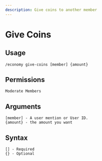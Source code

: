 ```yaml
---
description: Give coins to another member
---
```


# Give Coins

## Usage

```
/economy give-coins [member] {amount}
```

## **Permissions**

```
Moderate Members
```

## **Arguments**

```
[member] - A user mention or User ID.
{amount} - the amount you want
```

## Syntax

```
[] - Required
{} - Optional
```
